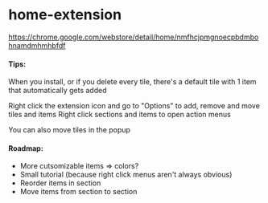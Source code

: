 # home-extension
https://chrome.google.com/webstore/detail/home/nmfhcjpmgnoecpbdmbohnamdmhmhbfdf

#### Tips:
When you install, or if you delete every tile, there's a default tile with 1 item that automatically gets added

Right click the extension icon and go to "Options" to add, remove and move tiles and items
Right click sections and items to open action menus

You can also move tiles in the popup

#### Roadmap:
* More cutsomizable items => colors?
* Small tutorial (because right click menus aren't always obvious)
* Reorder items in section
* Move items from section to section
